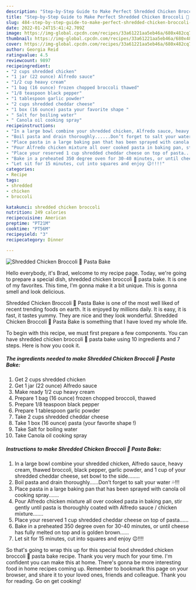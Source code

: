 ```yaml
---
description: "Step-by-Step Guide to Make Perfect Shredded Chicken Broccoli 🥦 Pasta Bake"
title: "Step-by-Step Guide to Make Perfect Shredded Chicken Broccoli 🥦 Pasta Bake"
slug: 484-step-by-step-guide-to-make-perfect-shredded-chicken-broccoli-pasta-bake
date: 2022-01-24T15:41:42.709Z
image: https://img-global.cpcdn.com/recipes/33a61221aa5eb46a/680x482cq70/shredded-chicken-broccoli-pasta-bake-recipe-main-photo.jpg
thumbnail: https://img-global.cpcdn.com/recipes/33a61221aa5eb46a/680x482cq70/shredded-chicken-broccoli-pasta-bake-recipe-main-photo.jpg
cover: https://img-global.cpcdn.com/recipes/33a61221aa5eb46a/680x482cq70/shredded-chicken-broccoli-pasta-bake-recipe-main-photo.jpg
author: Georgia Reid
ratingvalue: 4.5
reviewcount: 9897
recipeingredient:
- "2 cups shredded chicken"
- "1 jar (22 ounce) Alfredo sauce"
- "1/2 cup heavy cream"
- "1 bag (16 ounce) frozen chopped broccoli thawed"
- "1/8 teaspoon black pepper"
- "1 tablespoon garlic powder"
- "2 cups shredded cheddar cheese"
- "1 box (16 ounce) pasta your favorite shape "
- " Salt for boiling water"
- " Canola oil cooking spray"
recipeinstructions:
- "In a large bowl combine your shredded chicken, Alfredo sauce, heavy cream, thawed broccoli, black pepper, garlic powder, and 1 cup of your shredded cheddar cheese, set bowl to the side........"
- "Boil pasta and drain thoroughly......Don’t forget to salt your water 💦!!!"
- "Place pasta in a large baking pan that has been sprayed with canola oil cooking spray......."
- "Pour Alfredo chicken mixture all over cooked pasta in baking pan, stir gently until pasta is thoroughly coated with Alfredo sauce / chicken mixture......."
- "Place your reserved 1 cup shredded cheddar cheese on top of pasta......"
- "Bake in a preheated 350 degree oven for 30-40 minutes, or until cheese has fully melted on top and is golden brown......"
- "Let sit for 15 minutes, cut into squares and enjoy 😉!!!!"
categories:
- Recipe
tags:
- shredded
- chicken
- broccoli

katakunci: shredded chicken broccoli 
nutrition: 249 calories
recipecuisine: American
preptime: "PT21M"
cooktime: "PT56M"
recipeyield: "3"
recipecategory: Dinner

---
```



![Shredded Chicken Broccoli 🥦 Pasta Bake](https://img-global.cpcdn.com/recipes/33a61221aa5eb46a/680x482cq70/shredded-chicken-broccoli-pasta-bake-recipe-main-photo.jpg)

Hello everybody, it's Brad, welcome to my recipe page. Today, we're going to prepare a special dish, shredded chicken broccoli 🥦 pasta bake. It is one of my favorites. This time, I'm gonna make it a bit unique. This is gonna smell and look delicious.

Shredded Chicken Broccoli 🥦 Pasta Bake is one of the most well liked of recent trending foods on earth. It is enjoyed by millions daily. It is easy, it is fast, it tastes yummy. They are nice and they look wonderful. Shredded Chicken Broccoli 🥦 Pasta Bake is something that I have loved my whole life.




To begin with this recipe, we must first prepare a few components. You can have shredded chicken broccoli 🥦 pasta bake using 10 ingredients and 7 steps. Here is how you cook it.

<!--inarticleads1-->

##### The ingredients needed to make Shredded Chicken Broccoli 🥦 Pasta Bake:

1. Get 2 cups shredded chicken
1. Get 1 jar (22 ounce) Alfredo sauce
1. Make ready 1/2 cup heavy cream
1. Prepare 1 bag (16 ounce) frozen chopped broccoli, thawed
1. Prepare 1/8 teaspoon black pepper
1. Prepare 1 tablespoon garlic powder
1. Take 2 cups shredded cheddar cheese
1. Take 1 box (16 ounce) pasta (your favorite shape !)
1. Take  Salt for boiling water
1. Take  Canola oil cooking spray




<!--inarticleads2-->

##### Instructions to make Shredded Chicken Broccoli 🥦 Pasta Bake:

1. In a large bowl combine your shredded chicken, Alfredo sauce, heavy cream, thawed broccoli, black pepper, garlic powder, and 1 cup of your shredded cheddar cheese, set bowl to the side........
1. Boil pasta and drain thoroughly......Don’t forget to salt your water 💦!!!
1. Place pasta in a large baking pan that has been sprayed with canola oil cooking spray.......
1. Pour Alfredo chicken mixture all over cooked pasta in baking pan, stir gently until pasta is thoroughly coated with Alfredo sauce / chicken mixture.......
1. Place your reserved 1 cup shredded cheddar cheese on top of pasta......
1. Bake in a preheated 350 degree oven for 30-40 minutes, or until cheese has fully melted on top and is golden brown......
1. Let sit for 15 minutes, cut into squares and enjoy 😉!!!!




So that's going to wrap this up for this special food shredded chicken broccoli 🥦 pasta bake recipe. Thank you very much for your time. I'm confident you can make this at home. There's gonna be more interesting food in home recipes coming up. Remember to bookmark this page on your browser, and share it to your loved ones, friends and colleague. Thank you for reading. Go on get cooking!
